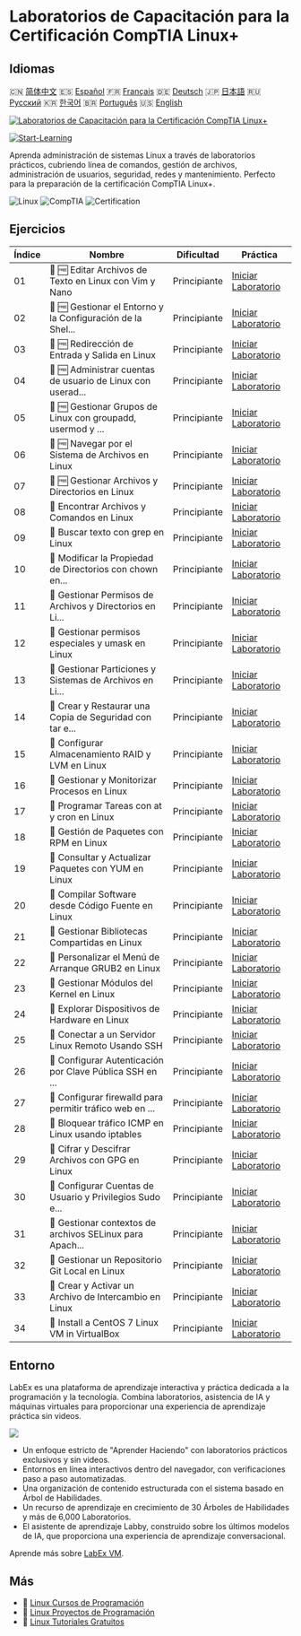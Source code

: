 # Laboratorios de Capacitación para la Certificación CompTIA Linux+

## Idiomas

🇨🇳 [简体中文](README_zh.md) 🇪🇸 [Español](README_es.md) 🇫🇷 [Français](README_fr.md) 🇩🇪 [Deutsch](README_de.md) 🇯🇵 [日本語](README_ja.md) 🇷🇺 [Русский](README_ru.md) 🇰🇷 [한국어](README_ko.md) 🇧🇷 [Português](README_pt.md) 🇺🇸 [English](README.md) 

[![Laboratorios de Capacitación para la Certificación CompTIA Linux+](https://cover-creator.labex.io/comptia-linux-plus-training-labs.png?lang=es)](https://labex.io/es/courses/comptia-linux-plus-training-labs)

[![Start-Learning](https://img.shields.io/badge/Start-Learning-whitesmoke?style=for-the-badge)](https://labex.io/es/courses/comptia-linux-plus-training-labs)

Aprenda administración de sistemas Linux a través de laboratorios prácticos, cubriendo línea de comandos, gestión de archivos, administración de usuarios, seguridad, redes y mantenimiento. Perfecto para la preparación de la certificación CompTIA Linux+.

![Linux](https://img.shields.io/badge/Linux-whitesmoke?style=for-the-badge&logo=linux)
![CompTIA](https://img.shields.io/badge/CompTIA-whitesmoke?style=for-the-badge&logo=comptia)
![Certification](https://img.shields.io/badge/Certification-whitesmoke?style=for-the-badge&logo=certification)


## Ejercicios

|   Índice | Nombre                                                      | Dificultad   | Práctica                                                                                                                                                   |
|----------|-------------------------------------------------------------|--------------|------------------------------------------------------------------------------------------------------------------------------------------------------------|
|       01 | 📖 🆓 Editar Archivos de Texto en Linux con Vim y Nano      | Principiante | <a target='_blank' href='https://labex.io/es/tutorials/comptia-edit-text-files-in-linux-with-vim-and-nano-591076'>Iniciar Laboratorio</a>                  |
|       02 | 📖 🆓 Gestionar el Entorno y la Configuración de la Shel... | Principiante | <a target='_blank' href='https://labex.io/es/tutorials/comptia-manage-shell-environment-and-configuration-in-linux-590838'>Iniciar Laboratorio</a>         |
|       03 | 📖 🆓 Redirección de Entrada y Salida en Linux              | Principiante | <a target='_blank' href='https://labex.io/es/tutorials/comptia-redirecting-input-and-output-in-linux-590840'>Iniciar Laboratorio</a>                       |
|       04 | 📖 🆓 Administrar cuentas de usuario de Linux con userad... | Principiante | <a target='_blank' href='https://labex.io/es/tutorials/comptia-manage-linux-user-accounts-with-useradd-usermod-and-userdel-590837'>Iniciar Laboratorio</a> |
|       05 | 📖 🆓 Gestionar Grupos de Linux con groupadd, usermod y ... | Principiante | <a target='_blank' href='https://labex.io/es/tutorials/comptia-manage-linux-groups-with-groupadd-usermod-and-groupdel-590836'>Iniciar Laboratorio</a>      |
|       06 | 📖 🆓 Navegar por el Sistema de Archivos en Linux           | Principiante | <a target='_blank' href='https://labex.io/es/tutorials/comptia-navigate-the-filesystem-in-linux-590971'>Iniciar Laboratorio</a>                            |
|       07 | 📖 🆓 Gestionar Archivos y Directorios en Linux             | Principiante | <a target='_blank' href='https://labex.io/es/tutorials/comptia-manage-files-and-directories-in-linux-590835'>Iniciar Laboratorio</a>                       |
|       08 | 📖  Encontrar Archivos y Comandos en Linux                  | Principiante | <a target='_blank' href='https://labex.io/es/tutorials/comptia-find-files-and-commands-in-linux-590834'>Iniciar Laboratorio</a>                            |
|       09 | 📖  Buscar texto con grep en Linux                          | Principiante | <a target='_blank' href='https://labex.io/es/tutorials/comptia-search-text-with-grep-in-linux-590841'>Iniciar Laboratorio</a>                              |
|       10 | 📖  Modificar la Propiedad de Directorios con chown en...   | Principiante | <a target='_blank' href='https://labex.io/es/tutorials/comptia-modify-directory-ownership-with-chown-in-linux-590847'>Iniciar Laboratorio</a>              |
|       11 | 📖  Gestionar Permisos de Archivos y Directorios en Li...   | Principiante | <a target='_blank' href='https://labex.io/es/tutorials/comptia-manage-file-and-directory-permissions-in-linux-590844'>Iniciar Laboratorio</a>              |
|       12 | 📖  Gestionar permisos especiales y umask en Linux          | Principiante | <a target='_blank' href='https://labex.io/es/tutorials/linux-manage-special-permissions-and-umask-in-linux-590846'>Iniciar Laboratorio</a>                 |
|       13 | 📖  Gestionar Particiones y Sistemas de Archivos en Li...   | Principiante | <a target='_blank' href='https://labex.io/es/tutorials/comptia-manage-linux-partitions-and-filesystems-590845'>Iniciar Laboratorio</a>                     |
|       14 | 📖  Crear y Restaurar una Copia de Seguridad con tar e...   | Principiante | <a target='_blank' href='https://labex.io/es/tutorials/comptia-create-and-restore-a-backup-with-tar-in-linux-590843'>Iniciar Laboratorio</a>               |
|       15 | 📖  Configurar Almacenamiento RAID y LVM en Linux           | Principiante | <a target='_blank' href='https://labex.io/es/tutorials/comptia-configure-raid-and-lvm-storage-in-linux-590842'>Iniciar Laboratorio</a>                     |
|       16 | 📖  Gestionar y Monitorizar Procesos en Linux               | Principiante | <a target='_blank' href='https://labex.io/es/tutorials/comptia-manage-and-monitor-linux-processes-590864'>Iniciar Laboratorio</a>                          |
|       17 | 📖  Programar Tareas con at y cron en Linux                 | Principiante | <a target='_blank' href='https://labex.io/es/tutorials/comptia-schedule-tasks-with-at-and-cron-in-linux-590870'>Iniciar Laboratorio</a>                    |
|       18 | 📖  Gestión de Paquetes con RPM en Linux                    | Principiante | <a target='_blank' href='https://labex.io/es/tutorials/rhel-managing-packages-with-rpm-in-linux-590868'>Iniciar Laboratorio</a>                            |
|       19 | 📖  Consultar y Actualizar Paquetes con YUM en Linux        | Principiante | <a target='_blank' href='https://labex.io/es/tutorials/rhel-query-and-update-packages-with-yum-in-linux-590869'>Iniciar Laboratorio</a>                    |
|       20 | 📖  Compilar Software desde Código Fuente en Linux          | Principiante | <a target='_blank' href='https://labex.io/es/tutorials/comptia-build-software-from-source-code-in-linux-590853'>Iniciar Laboratorio</a>                    |
|       21 | 📖  Gestionar Bibliotecas Compartidas en Linux              | Principiante | <a target='_blank' href='https://labex.io/es/tutorials/comptia-manage-shared-libraries-in-linux-590867'>Iniciar Laboratorio</a>                            |
|       22 | 📖  Personalizar el Menú de Arranque GRUB2 en Linux         | Principiante | <a target='_blank' href='https://labex.io/es/tutorials/comptia-customize-the-grub2-boot-menu-in-linux-590859'>Iniciar Laboratorio</a>                      |
|       23 | 📖  Gestionar Módulos del Kernel en Linux                   | Principiante | <a target='_blank' href='https://labex.io/es/tutorials/comptia-manage-kernel-modules-in-linux-590865'>Iniciar Laboratorio</a>                              |
|       24 | 📖  Explorar Dispositivos de Hardware en Linux              | Principiante | <a target='_blank' href='https://labex.io/es/tutorials/comptia-explore-hardware-devices-in-linux-590861'>Iniciar Laboratorio</a>                           |
|       25 | 📖  Conectar a un Servidor Linux Remoto Usando SSH          | Principiante | <a target='_blank' href='https://labex.io/es/tutorials/linux-connect-to-a-remote-linux-server-using-ssh-590857'>Iniciar Laboratorio</a>                    |
|       26 | 📖  Configurar Autenticación por Clave Pública SSH en ...   | Principiante | <a target='_blank' href='https://labex.io/es/tutorials/comptia-configure-ssh-public-key-authentication-in-linux-590855'>Iniciar Laboratorio</a>            |
|       27 | 📖  Configurar firewalld para permitir tráfico web en ...   | Principiante | <a target='_blank' href='https://labex.io/es/tutorials/comptia-configure-firewalld-to-allow-web-traffic-in-linux-590854'>Iniciar Laboratorio</a>           |
|       28 | 📖  Bloquear tráfico ICMP en Linux usando iptables          | Principiante | <a target='_blank' href='https://labex.io/es/tutorials/comptia-block-icmp-traffic-in-linux-using-iptables-590852'>Iniciar Laboratorio</a>                  |
|       29 | 📖  Cifrar y Descifrar Archivos con GPG en Linux            | Principiante | <a target='_blank' href='https://labex.io/es/tutorials/comptia-encrypt-and-decrypt-files-with-gpg-in-linux-590860'>Iniciar Laboratorio</a>                 |
|       30 | 📖  Configurar Cuentas de Usuario y Privilegios Sudo e...   | Principiante | <a target='_blank' href='https://labex.io/es/tutorials/comptia-configure-user-accounts-and-sudo-privileges-in-linux-590856'>Iniciar Laboratorio</a>        |
|       31 | 📖  Gestionar contextos de archivos SELinux para Apach...   | Principiante | <a target='_blank' href='https://labex.io/es/tutorials/comptia-manage-selinux-file-contexts-for-apache-in-linux-590866'>Iniciar Laboratorio</a>            |
|       32 | 📖  Gestionar un Repositorio Git Local en Linux             | Principiante | <a target='_blank' href='https://labex.io/es/tutorials/comptia-manage-a-local-git-repository-in-linux-590863'>Iniciar Laboratorio</a>                      |
|       33 | 📖  Crear y Activar un Archivo de Intercambio en Linux      | Principiante | <a target='_blank' href='https://labex.io/es/tutorials/comptia-create-and-activate-a-swap-file-in-linux-590858'>Iniciar Laboratorio</a>                    |
|       34 | 📖  Install a CentOS 7 Linux VM in VirtualBox               | Principiante | <a target='_blank' href='https://labex.io/es/tutorials/comptia-install-a-centos-7-linux-vm-in-virtualbox-590862'>Iniciar Laboratorio</a>                   |

## Entorno

LabEx es una plataforma de aprendizaje interactiva y práctica dedicada a la programación y la tecnología. Combina laboratorios, asistencia de IA y máquinas virtuales para proporcionar una experiencia de aprendizaje práctica sin videos.

![](https://tutorial-screenshot.getvm.io/images/vm-1725247253.png)

- Un enfoque estricto de "Aprender Haciendo" con laboratorios prácticos exclusivos y sin videos.
- Entornos en línea interactivos dentro del navegador, con verificaciones paso a paso automatizadas.
- Una organización de contenido estructurada con el sistema basado en Árbol de Habilidades.
- Un recurso de aprendizaje en crecimiento de 30 Árboles de Habilidades y más de 6,000 Laboratorios.
- El asistente de aprendizaje Labby, construido sobre los últimos modelos de IA, que proporciona una experiencia de aprendizaje conversacional.

Aprende más sobre [LabEx VM](https://support.labex.io/using-labex/virtual-machine).

## Más

- 🔗 [Linux Cursos de Programación](https://github.com/labex-labs/awesome-programming-courses)
- 🔗 [Linux Proyectos de Programación](https://github.com/labex-labs/awesome-programming-projects)
- 🔗 [Linux Tutoriales Gratuitos](https://github.com/labex-labs/linux-free-tutorials)


